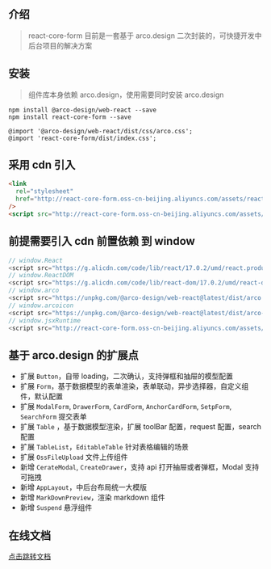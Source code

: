## 介绍

> react-core-form 目前是一套基于 arco.design 二次封装的，可快捷开发中后台项目的解决方案

## 安装

> 组件库本身依赖 arco.design，使用需要同时安装 arco.design

```shell
npm install @arco-design/web-react --save
npm install react-core-form --save
```

```less
@import '@arco-design/web-react/dist/css/arco.css';
@import 'react-core-form/dist/index.css';
```

## 采用 cdn 引入

```html
<link
  rel="stylesheet"
  href="http://react-core-form.oss-cn-beijing.aliyuncs.com/assets/react-core-form.min.css"
/>
<script src="http://react-core-form.oss-cn-beijing.aliyuncs.com/assets/react-core-form.min.js"></script>
```

## 前提需要引入 cdn 前置依赖 到 window

```js
// window.React
<script src="https://g.alicdn.com/code/lib/react/17.0.2/umd/react.production.min.js"></script>
// window.ReactDOM
<script src="https://g.alicdn.com/code/lib/react-dom/17.0.2/umd/react-dom.production.min.js"></script>
// window.arco
<script src="https://unpkg.com/@arco-design/web-react@latest/dist/arco.min.js"></script>
// window.arcoicon
<script src="https://unpkg.com/@arco-design/web-react@latest/dist/arco-icon.min.js"></script>
// window.jsxRuntime
<script src="http://react-core-form.oss-cn-beijing.aliyuncs.com/assets/jsx-runtime.polyfill.js"></script>
```

## 基于 arco.design 的扩展点

- 扩展 `Button`，自带 loading，二次确认，支持弹框和抽屉的模型配置
- 扩展 `Form`，基于数据模型的表单渲染，表单联动，异步选择器，自定义组件，默认配置
- 扩展 `ModalForm`, `DrawerForm`, `CardForm`, `AnchorCardForm`, `SetpForm`, `SearchForm` 提交表单
- 扩展 `Table` ，基于数据模型渲染，扩展 toolBar 配置，request 配置，search 配置
- 扩展 `TableList`，`EditableTable` 针对表格编辑的场景
- 扩展 `OssFileUpload` 文件上传组件
- 新增 `CerateModal`, `CreateDrawer`，支持 api 打开抽屉或者弹框，Modal 支持可拖拽
- 新增 `AppLayout`，中后台布局统一大模版
- 新增 `MarkDownPreview`，渲染 markdown 组件
- 新增 `Suspend` 悬浮组件

## 在线文档

[点击跳转文档](http://dev-ops.yunliang.cloud/website/react-core-form)
